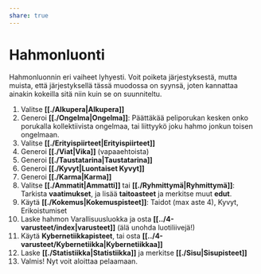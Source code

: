 ```yaml
---
share: true
---
```

# Hahmonluonti

Hahmonluonnin eri vaiheet lyhyesti. Voit poiketa järjestyksestä, mutta muista, että järjestyksellä tässä muodossa on syynsä, joten kannattaa ainakin kokeilla sitä niin kuin se on suunniteltu.

1. Valitse **[[./Alkupera|Alkupera]]**
2. Generoi **[[./Ongelma|Ongelma]]**: Päättäkää peliporukan kesken onko porukalla kollektiivista ongelmaa, tai liittyykö joku hahmo jonkun toisen ongelmaan.
4. Valitse  **[[./Erityispiirteet|Erityispiirteet]]**
5. Generoi  **[[./Viat|Vika]]** (vapaaehtoista)
6. Generoi  **[[./Taustatarina|Taustatarina]]**
7. Generoi **[[./Kyvyt|Luontaiset Kyvyt]]**
9. Generoi **[[./Karma|Karma]]**
10. Valitse **[[./Ammatit|Ammatti]]** tai **[[./Ryhmittymä|Ryhmittymä]]**: Tarkista **vaatimukset**, ja lisää **taitoasteet** ja merkitse muut **edut**.
11. Käytä **[[./Kokemus|Kokemuspisteet]]**: Taidot (max aste 4), Kyvyt, Erikoistumiset
12. Laske hahmon Varallisuusluokka ja osta **[[../4-varusteet/index|varusteet]]** (älä unohda luotiliivejä!)
13. Käytä **Kybernetiikkapisteet**, tai osta  **[[../4-varusteet/Kybernetiikka|Kybernetiikkaa]]**
14. Laske  **[[./Statistiikka|Statistiikka]]** ja merkitse **[[./Sisu|Sisupisteet]]**
15. Valmis! Nyt voit aloittaa pelaamaan.